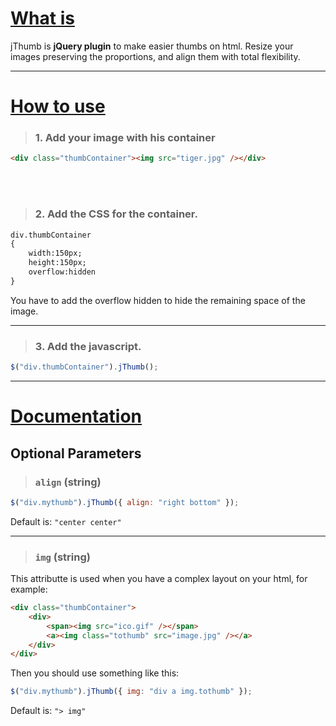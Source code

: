 # [What is](#) #
jThumb is **jQuery plugin** to make easier thumbs on html. Resize your images preserving the proportions, and align them with total flexibility.

* * *


# [How to use](#) #
> ### 1. Add your image with his container ##

```html
<div class="thumbContainer"><img src="tiger.jpg" /></div>
```
<br/><br/>

> ### 2. Add the CSS for the container. ##

```html
div.thumbContainer
{
	width:150px;
	height:150px;
	overflow:hidden
}
```
You have to add the overflow hidden to hide the remaining space of the image.

---

> ### 3. Add the javascript.

```javascript
$("div.thumbContainer").jThumb();
```

* * *

# [Documentation](#) #

## Optional Parameters ##
> ### `align` (string)

```javascript
$("div.mythumb").jThumb({ align: "right bottom" });
```
Default is: `"center center"`

---

> ### `img` (string)

This attributte is used when you have a complex layout on your html, for example:

```html
<div class="thumbContainer">
	<div>
		<span><img src="ico.gif" /></span>
		<a><img class="tothumb" src="image.jpg" /></a>
	</div>
</div>
```
Then you should use something like this:

```javascript
$("div.mythumb").jThumb({ img: "div a img.tothumb" });
```
Default is: `"> img"`





